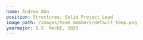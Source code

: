 ```yaml
---
name: Andrew Ahn
position: Structures; Solid Project Lead
image_path: /images/team_members/default_temp.png
yearmajor: B.S. MechE, 2025
---
```

